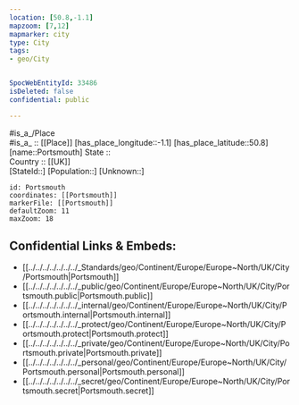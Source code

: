```yaml
---
location: [50.8,-1.1] 
mapzoom: [7,12] 
mapmarker: city 
type: City
tags:
- geo/City


SpocWebEntityId: 33486
isDeleted: false
confidential: public

---
```

#is_a_/Place  
#is_a_ :: [[Place]] 
[has_place_longitude::-1.1] 
[has_place_latitude::50.8] 
[name::Portsmouth] 
State ::  
Country :: [[UK]]  
[StateId::] 
[Population::] 
[Unknown::] 


```leaflet
id: Portsmouth
coordinates: [[Portsmouth]] 
markerFile: [[Portsmouth]] 
defaultZoom: 11 
maxZoom: 18
```


## Confidential Links & Embeds: 
- [[../../../../../../../_Standards/geo/Continent/Europe/Europe~North/UK/City/Portsmouth|Portsmouth]] 
- [[../../../../../../../_public/geo/Continent/Europe/Europe~North/UK/City/Portsmouth.public|Portsmouth.public]] 
- [[../../../../../../../_internal/geo/Continent/Europe/Europe~North/UK/City/Portsmouth.internal|Portsmouth.internal]] 
- [[../../../../../../../_protect/geo/Continent/Europe/Europe~North/UK/City/Portsmouth.protect|Portsmouth.protect]] 
- [[../../../../../../../_private/geo/Continent/Europe/Europe~North/UK/City/Portsmouth.private|Portsmouth.private]] 
- [[../../../../../../../_personal/geo/Continent/Europe/Europe~North/UK/City/Portsmouth.personal|Portsmouth.personal]] 
- [[../../../../../../../_secret/geo/Continent/Europe/Europe~North/UK/City/Portsmouth.secret|Portsmouth.secret]] 
